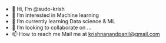 - 👋 Hi, I’m @sudo-krish
- 👀 I’m interested in Machine learning
- 🌱 I’m currently learning Data science & ML
- 💞️ I’m looking to collaborate on ...
- 📫 How to reach me Mail me at krishnanandpanil@gmail.com

<!---
sudo-krish/sudo-krish is a ✨ special ✨ repository because its `README.md` (this file) appears on your GitHub profile.
You can click the Preview link to take a look at your changes.
--->
